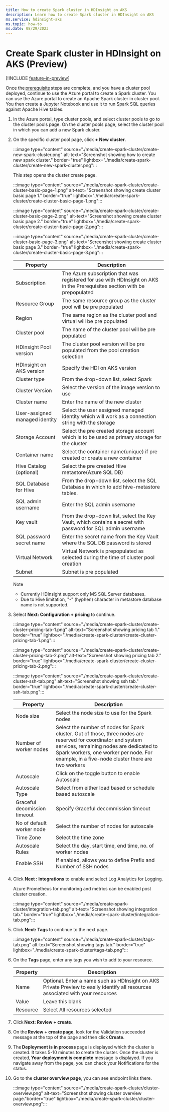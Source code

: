 ```yaml
---
title: How to create Spark cluster in HDInsight on AKS
description: Learn how to create Spark cluster in HDInsight on AKS
ms.service: hdinsight-aks
ms.topic: how-to
ms.date: 08/29/2023
---
```


# Create Spark cluster in HDInsight on AKS (Preview)

[!INCLUDE [feature-in-preview](../includes/feature-in-preview.md)]

Once the [prerequisite](../prerequisites-resources.md) steps are complete, and you have a cluster pool deployed, continue to use the Azure portal to create a Spark cluster. 
You can use the Azure portal to create an Apache Spark cluster in cluster pool. You then create a Jupyter Notebook and use it to run Spark SQL queries against Apache Hive tables.

1. In the Azure portal, type cluster pools, and select cluster pools to go to the cluster pools page. On the cluster pools page, select the cluster pool in which you can add a new Spark cluster.
1. On the specific cluster pool page, click **+ New cluster**.

    :::image type="content" source="./media/create-spark-cluster/create-new-spark-cluster.png" alt-text="Screenshot showing how to create new spark cluster." border="true" lightbox="./media/create-spark-cluster/create-new-spark-cluster.png":::
    
    This step opens the cluster create page.
    
    :::image type="content" source="./media/create-spark-cluster/create-cluster-basic-page-1.png" alt-text="Screenshot showing create cluster basic page 1." border="true" lightbox="./media/create-spark-cluster/create-cluster-basic-page-1.png":::
    
    :::image type="content" source="./media/create-spark-cluster/create-cluster-basic-page-2.png" alt-text="Screenshot showing create cluster basic page 2." border="true" lightbox="./media/create-spark-cluster/create-cluster-basic-page-2.png":::
    
    :::image type="content" source="./media/create-spark-cluster/create-cluster-basic-page-3.png" alt-text="Screenshot showing create cluster basic page 3." border="true" lightbox="./media/create-spark-cluster/create-cluster-basic-page-3.png":::
    
    |Property |	Description |
    |-|-|
    |Subscription 	|The Azure subscription that was registered for use with HDInsight on AKS in the Prerequisites section with be prepopulated|
    |Resource Group 	|The same resource group as the cluster pool will be pre populated |
    |Region 	|The same region as the cluster pool and virtual will  be pre populated| 
    |Cluster pool 	|The name of the cluster pool will be pre populated|
    |HDInsight Pool version	|The cluster pool version will be pre populated from the pool creation selection|
    |HDInsight on AKS version|	Specify the HDI on AKS version|
    |Cluster type 	|From the drop-down list, select Spark|
    |Cluster Version |	Select the version of the image version to use|
    |Cluster name 	|Enter the name of the new cluster|
    |User-assigned managed identity	|Select the user assigned managed identity which will work as a connection string with the storage|
    |Storage Account	|Select the pre created storage account which is to be used as primary storage for the cluster|
    |Container name	|Select the container name(unique) if pre created or create a new container|
    |Hive Catalog (optional)	|Select the pre created Hive metastore(Azure SQL DB) |
    |SQL Database for Hive 	|From the drop-down list, select the SQL Database in which to add hive-metastore tables. |
    |SQL admin username |Enter the SQL admin username|
    |Key vault 	|From the drop-down list, select the Key Vault, which contains a secret with password for SQL admin username|
    |SQL password secret name |Enter the secret name from the Key Vault where the SQL DB password is stored| 
    |Virtual Network |Virtual Network is prepopulated as selected during the time of cluster pool creation|
    |Subnet|Subnet is pre populated|
   
    > [!NOTE]
    > * Currently HDInsight support only MS SQL Server databases.
    > * Due to Hive limitation, "-" (hyphen) character in metastore database name is not supported.
    
1. Select **Next: Configuration + pricing** to continue.

    :::image type="content" source="./media/create-spark-cluster/create-cluster-pricing-tab-1.png" alt-text="Screenshot showing pricing tab 1." border="true" lightbox="./media/create-spark-cluster/create-cluster-pricing-tab-1.png":::
   
    :::image type="content" source="./media/create-spark-cluster/create-cluster-pricing-tab-2.png" alt-text="Screenshot showing pricing tab 2." border="true" lightbox="./media/create-spark-cluster/create-cluster-pricing-tab-2.png":::
    
    :::image type="content" source="./media/create-spark-cluster/create-cluster-ssh-tab.png" alt-text="Screenshot showing ssh tab." border="true" lightbox="./media/create-spark-cluster/create-cluster-ssh-tab.png":::

    |Property| Description |
    |-|-|
    |Node size| 	Select the node size to use for the Spark nodes|
    |Number of worker nodes| 	Select the number of nodes for Spark cluster. Out of those, three nodes are reserved for coordinator and system services, remaining nodes are dedicated to Spark workers, one worker per node. For example, in a five-node cluster there are two workers|
    |Autoscale|	Click on the toggle button to enable Autoscale|
    |Autoscale Type	|Select from either load based or schedule based autoscale|
    |Graceful decomission timeout	|Specify Graceful decommission timeout|
    |No of default worker node	|Select the number of nodes for autoscale|
    |Time Zone	|Select the time zone|
    |Autoscale Rules	|Select the day, start time, end time, no. of worker nodes|
    |Enable SSH 	|If enabled, allows you to define Prefix and Number of SSH nodes|
1. Click **Next : Integrations** to enable and select Log Analytics for Logging.

    Azure Prometheus for monitoring and metrics can be enabled post cluster creation.
   
    :::image type="content" source="./media/create-spark-cluster/integration-tab.png" alt-text="Screenshot showing integration tab." border="true" lightbox="./media/create-spark-cluster/integration-tab.png":::

1. Click **Next: Tags**  to continue to the next page.
   
    :::image type="content" source="./media/create-spark-cluster/tags-tab.png" alt-text="Screenshot showing tags tab." border="true" lightbox="./media/create-spark-cluster/tags-tab.png":::
   
1. On the **Tags** page, enter any tags you wish to add to your resource.
   
    |Property| Description |
    |-|-|
    |Name 	|Optional. Enter a name such as HDInsight on AKS Private Preview to easily identify all resources associated with your resources|
    |Value 	|Leave this blank|
    |Resource |Select All resources selected|
   
1. Click **Next: Review + create**.
1. On the **Review + create page**, look for the Validation succeeded message at the top of the page and then click **Create**.
1. The **Deployment is in process** page is displayed which the cluster is created. It takes 5-10 minutes to create the cluster. Once the cluster is created, **Your deployment is complete** message is displayed. If you navigate away from the page, you can check your Notifications for the status.
1. Go to the **cluster overview page**, you can see endpoint links there.

    :::image type="content" source="./media/create-spark-cluster/cluster-overview.png" alt-text="Screenshot showing cluster overview page."border="true" lightbox="./media/create-spark-cluster/cluster-overview.png":::
